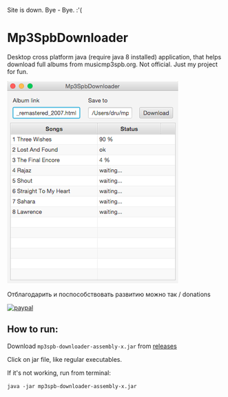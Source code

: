 Site is down. Bye - Bye. :'(

# Mp3SpbDownloader
Desktop cross platform java (require java 8 installed) application, that helps download full albums from musicmp3spb.org. Not official. Just my project for fun.

![Logo](screenshots/screen_osx.png)

Отблагодарить и поспособствовать развитию можно так / donations

[![paypal](https://www.paypalobjects.com/ru_RU/RU/i/btn/btn_donateCC_LG.gif)](https://www.paypal.com/cgi-bin/webscr?cmd=_donations&business=SPZGKGBD4ZW6Q&lc=RU&item_name=zella&currency_code=RUB&bn=PP-DonationsBF:btn_donateCC_LG.gif:NonHosted)


## How to run:

Download `mp3spb-downloader-assembly-x.jar` from [releases](https://github.com/zella/Mp3SpbDownloader/releases)

Click on jar file, like regular executables.

If it's not working, run from terminal:

    java -jar mp3spb-downloader-assembly-x.jar


